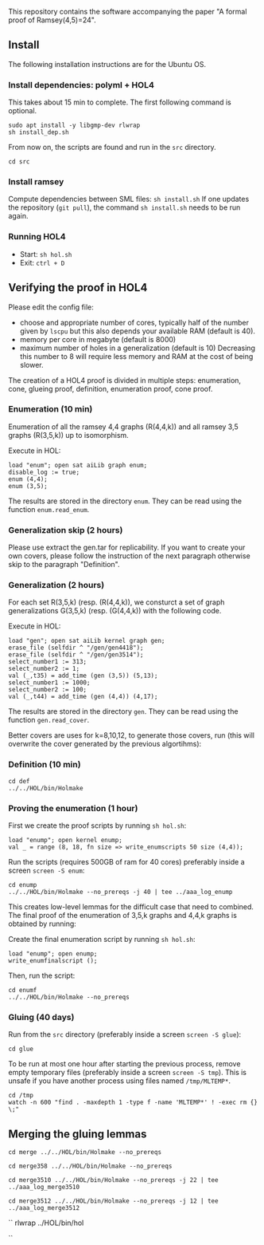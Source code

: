 This repository contains the software accompanying the paper 
"A formal proof of Ramsey(4,5)=24". 

## Install
The following installation instructions are for the Ubuntu OS.


### Install dependencies: polyml + HOL4
This takes about 15 min to complete. The first following command is optional.
``` 
sudo apt install -y libgmp-dev rlwrap
sh install_dep.sh
```

From now on, the scripts are found and run in the `src` directory.

``` 
cd src
```

### Install ramsey
Compute dependencies between SML files: `sh install.sh`
If one updates the repository (`git pull`), 
the command `sh install.sh` needs to be run again.

### Running HOL4
- Start: `sh hol.sh`
- Exit: `ctrl + D`

## Verifying the proof in HOL4
Please edit the config file: 
- choose and appropriate number of cores, 
  typically half of the number given by `lscpu` but this also depends your 
  available RAM (default is 40).
- memory per core in megabyte (default is 8000)
- maximum number of holes in a generalization (default is 10)
  Decreasing this number to 8 will require less memory and RAM 
  at the cost of being slower.

The creation of a HOL4 proof is divided in multiple steps: 
enumeration, cone, glueing proof, definition, enumeration proof, cone proof.

### Enumeration (10 min)
Enumeration of all the ramsey 4,4 graphs (R(4,4,k)) 
and all ramsey 3,5 graphs (R(3,5,k)) up to isomorphism.

Execute in HOL:
```
load "enum"; open sat aiLib graph enum;
disable_log := true;
enum (4,4);
enum (3,5);
```

The results are stored in the directory `enum`.
They can be read using the function `enum.read_enum`.


### Generalization skip (2 hours)
Please use extract the gen.tar for replicability.
If you want to create your own covers, please follow the instruction
of the next paragraph otherwise skip to the paragraph "Definition".

### Generalization (2 hours)
For each set R(3,5,k) (resp. (R(4,4,k)), we consturct a set of 
graph generalizations G(3,5,k) (resp. (G(4,4,k)) with the following code.

Execute in HOL:
```
load "gen"; open sat aiLib kernel graph gen;
erase_file (selfdir ^ "/gen/gen4418");
erase_file (selfdir ^ "/gen/gen3514");
select_number1 := 313;
select_number2 := 1;
val (_,t35) = add_time (gen (3,5)) (5,13);
select_number1 := 1000;
select_number2 := 100;
val (_,t44) = add_time (gen (4,4)) (4,17);
```

The results are stored in the directory `gen`. 
They can be read using the function `gen.read_cover`.

Better covers are uses for k=8,10,12, to generate those covers, run 
(this will overwrite the cover generated by the previous algortihms):




### Definition (10 min)

```
cd def
../../HOL/bin/Holmake 
```

### Proving the enumeration (1 hour)
First we create the proof scripts by running `sh hol.sh`:

```
load "enump"; open kernel enump;
val _ = range (8, 18, fn size => write_enumscripts 50 size (4,4));
```

Run the scripts (requires 500GB of ram for 40 cores) 
preferably inside a screen `screen -S enum`:
```
cd enump
../../HOL/bin/Holmake --no_prereqs -j 40 | tee ../aaa_log_enump
```

This creates low-level lemmas for the difficult case that need to combined.
The final proof of the enumeration of 3,5,k graphs and 4,4,k graphs
is obtained by running:

Create the final enumeration script by running `sh hol.sh`:

```
load "enump"; open enump;
write_enumfinalscript ();
```

Then, run the script:
```
cd enumf
../../HOL/bin/Holmake --no_prereqs
```

### Gluing (40 days)
Run from the `src` directory (preferably inside a screen `screen -S glue`):
```
cd glue
```

To be run at most one hour after starting the previous process,
remove empty temporary files (preferably inside a screen `screen -S tmp`).
This is unsafe if you have another process using files named `/tmp/MLTEMP*`.
```
cd /tmp
watch -n 600 "find . -maxdepth 1 -type f -name 'MLTEMP*' ! -exec rm {} \;"
```

## Merging the gluing lemmas
``
cd merge
../../HOL/bin/Holmake --no_prereqs
``

``
cd merge358
../../HOL/bin/Holmake --no_prereqs
``

``
cd merge3510
../../HOL/bin/Holmake --no_prereqs -j 22 | tee ../aaa_log_merge3510
``

``
cd merge3512
../../HOL/bin/Holmake --no_prereqs -j 12 | tee ../aaa_log_merge3512
``

``
rlwrap ../HOL/bin/hol

``

